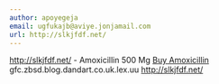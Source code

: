 ```yaml
---
author: apoyegeja
email: ugfukajb@aviye.jonjamail.com
url: http://slkjfdf.net/
---
```


http://slkjfdf.net/ - Amoxicillin 500 Mg <a href="http://slkjfdf.net/">Buy Amoxicillin</a> gfc.zbsd.blog.dandart.co.uk.lex.uu http://slkjfdf.net/